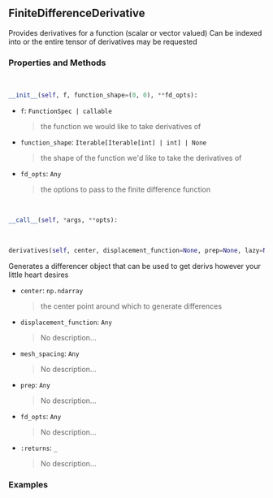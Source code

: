 ## <a id="McUtils.Zachary.Taylor.Derivatives.FiniteDifferenceDerivative">FiniteDifferenceDerivative</a>
Provides derivatives for a function (scalar or vector valued)
    Can be indexed into or the entire tensor of derivatives may be requested

### Properties and Methods
<a id="McUtils.Zachary.Taylor.Derivatives.FiniteDifferenceDerivative.__init__">&nbsp;</a>
```python
__init__(self, f, function_shape=(0, 0), **fd_opts): 
```

- `f`: `FunctionSpec | callable`
    >the function we would like to take derivatives of
- `function_shape`: `Iterable[Iterable[int] | int] | None`
    >the shape of the function we'd like to take the derivatives of
- `fd_opts`: `Any`
    >the options to pass to the finite difference function

<a id="McUtils.Zachary.Taylor.Derivatives.FiniteDifferenceDerivative.__call__">&nbsp;</a>
```python
__call__(self, *args, **opts): 
```

<a id="McUtils.Zachary.Taylor.Derivatives.FiniteDifferenceDerivative.derivatives">&nbsp;</a>
```python
derivatives(self, center, displacement_function=None, prep=None, lazy=None, mesh_spacing=None, **fd_opts): 
```
Generates a differencer object that can be used to get derivs however your little heart desires
- `center`: `np.ndarray`
    >the center point around which to generate differences
- `displacement_function`: `Any`
    >No description...
- `mesh_spacing`: `Any`
    >No description...
- `prep`: `Any`
    >No description...
- `fd_opts`: `Any`
    >No description...
- `:returns`: `_`
    >No description...

### Examples

